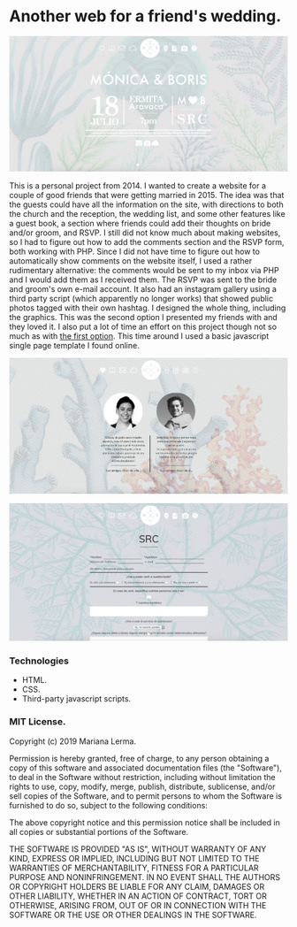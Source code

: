 # Another web for a friend's wedding.

![MYB-home](MB-home.png)

This is a personal project from 2014. I wanted to create a website for a couple of good friends that were getting married in 2015. The idea was that the guests could have all the information on the site, with directions to both the church and the reception, the wedding list, and some other features like a guest book, a section where friends could add their thoughts on bride and/or groom, and RSVP.
I still did not know much about making websites, so I had to figure out how to add the comments section and the RSVP form, both working with PHP. Since I did not have time to figure out how to automatically show comments on the website itself, I used a rather rudimentary alternative: the comments would be sent to my inbox via PHP and I would add them as I received them. The RSVP was sent to the bride and groom's own e-mail account. It also had an instagram gallery using a third party script (which apparently no longer works) that showed public photos tagged with their own hashtag.
I designed the whole thing, including the graphics. This was the second option I presented my friends with and they loved it. 
I also put a lot of time an effort on this project though not so much as with [the first option](https://github.com/marianalfr/monica-y-boris). This time around I used a basic javascript single page template I found online.

![MYB-map](MB-about.png)

![MYB-map](MB-RSVP.png)

### Technologies

* HTML.
* CSS.
* Third-party javascript scripts.


### MIT License.

Copyright (c) 2019 Mariana Lerma.

Permission is hereby granted, free of charge, to any person obtaining a copy
of this software and associated documentation files (the "Software"), to deal
in the Software without restriction, including without limitation the rights
to use, copy, modify, merge, publish, distribute, sublicense, and/or sell
copies of the Software, and to permit persons to whom the Software is
furnished to do so, subject to the following conditions:

The above copyright notice and this permission notice shall be included in all
copies or substantial portions of the Software.

THE SOFTWARE IS PROVIDED "AS IS", WITHOUT WARRANTY OF ANY KIND, EXPRESS OR
IMPLIED, INCLUDING BUT NOT LIMITED TO THE WARRANTIES OF MERCHANTABILITY,
FITNESS FOR A PARTICULAR PURPOSE AND NONINFRINGEMENT. IN NO EVENT SHALL THE
AUTHORS OR COPYRIGHT HOLDERS BE LIABLE FOR ANY CLAIM, DAMAGES OR OTHER
LIABILITY, WHETHER IN AN ACTION OF CONTRACT, TORT OR OTHERWISE, ARISING FROM,
OUT OF OR IN CONNECTION WITH THE SOFTWARE OR THE USE OR OTHER DEALINGS IN THE
SOFTWARE.
